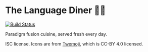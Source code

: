 # The Language Diner 👨‍🍳

[![Build Status](https://travis-ci.org/Wilfred/language-diner.svg?branch=master)](https://travis-ci.org/Wilfred/language-diner)

Paradigm fusion cuisine, served fresh every day.

ISC license. Icons are from
[Twemoji](https://github.com/twitter/twemoji), which is CC-BY 4.0 licensed.
